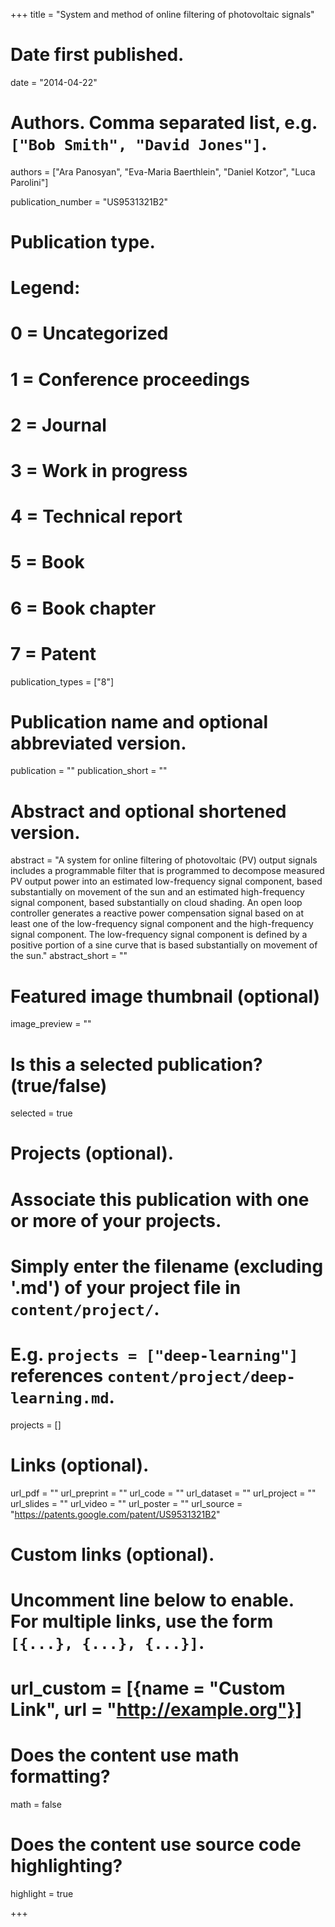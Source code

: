 +++
title = "System and method of online filtering of photovoltaic signals"

# Date first published.
date = "2014-04-22"

# Authors. Comma separated list, e.g. `["Bob Smith", "David Jones"]`.
authors = ["Ara Panosyan",
             "Eva-Maria Baerthlein",
             "Daniel Kotzor",
             "Luca Parolini"]

publication_number = "US9531321B2"

# Publication type.
# Legend:
# 0 = Uncategorized
# 1 = Conference proceedings
# 2 = Journal
# 3 = Work in progress
# 4 = Technical report
# 5 = Book
# 6 = Book chapter
# 7 = Patent
publication_types = ["8"]

# Publication name and optional abbreviated version.
publication = ""
publication_short = ""

# Abstract and optional shortened version.
abstract = "A system for online filtering of photovoltaic (PV) output signals includes a programmable filter that is programmed to decompose measured PV output power into an estimated low-frequency signal component, based substantially on movement of the sun and an estimated high-frequency signal component, based substantially on cloud shading. An open loop controller generates a reactive power compensation signal based on at least one of the low-frequency signal component and the high-frequency signal component. The low-frequency signal component is defined by a positive portion of a sine curve that is based substantially on movement of the sun."
abstract_short = ""

# Featured image thumbnail (optional)
image_preview = ""

# Is this a selected publication? (true/false)
selected = true

# Projects (optional).
#   Associate this publication with one or more of your projects.
#   Simply enter the filename (excluding '.md') of your project file in `content/project/`.
#   E.g. `projects = ["deep-learning"]` references `content/project/deep-learning.md`.
projects = []

# Links (optional).
url_pdf = ""
url_preprint = ""
url_code = ""
url_dataset = ""
url_project = ""
url_slides = ""
url_video = ""
url_poster = ""
url_source = "https://patents.google.com/patent/US9531321B2"

# Custom links (optional).
#   Uncomment line below to enable. For multiple links, use the form `[{...}, {...}, {...}]`.
# url_custom = [{name = "Custom Link", url = "http://example.org"}]

# Does the content use math formatting?
math = false

# Does the content use source code highlighting?
highlight = true

+++
